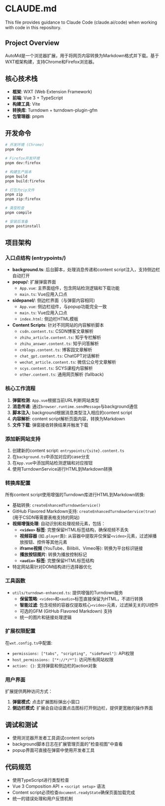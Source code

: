 # CLAUDE.md

This file provides guidance to Claude Code (claude.ai/code) when working with code in this repository.

## Project Overview

AutoMd是一个浏览器扩展，用于将网页内容转换为Markdown格式并下载。基于WXT框架构建，支持Chrome和Firefox浏览器。

## 核心技术栈

- **框架**: WXT (Web Extension Framework)  
- **前端**: Vue 3 + TypeScript
- **构建工具**: Vite
- **转换库**: Turndown + turndown-plugin-gfm
- **包管理器**: pnpm

## 开发命令

```bash
# 开发环境 (Chrome)
pnpm dev

# Firefox开发环境  
pnpm dev:firefox

# 构建生产版本
pnpm build
pnpm build:firefox

# 打包为zip文件
pnpm zip
pnpm zip:firefox

# 类型检查
pnpm compile

# 安装后准备
pnpm postinstall
```

## 项目架构

### 入口点结构 (entrypoints/)

- **background.ts**: 后台脚本，处理消息传递和content script注入，支持侧边栏自动打开
- **popup/**: 扩展弹窗界面
  - `App.vue`: 主界面组件，包含网站检测逻辑和下载功能
  - `main.ts`: Vue应用入口点
- **sidepanel/**: 侧边栏界面（与弹窗内容相同）
  - `App.vue`: 侧边栏组件，与popup功能完全一致
  - `main.ts`: Vue应用入口点
  - `index.html`: 侧边栏HTML模板
- **Content Scripts**: 针对不同网站的内容解析脚本
  - `csdn.content.ts`: CSDN博客文章解析
  - `zhihu_article.content.ts`: 知乎专栏解析  
  - `zhihu_answer.content.ts`: 知乎问答解析
  - `cnblogs.content.ts`: 博客园文章解析
  - `chat_gpt.content.ts`: ChatGPT对话解析
  - `wechat_article.content.ts`: 微信公众号文章解析
  - `scys.content.ts`: SCYS课程内容解析
  - `other.content.ts`: 通用网页解析 (fallback)

### 核心工作流程

1. **弹窗检测**: `App.vue`根据当前URL判断网站类型
2. **消息传递**: 通过`browser.runtime.sendMessage`与background通信
3. **脚本注入**: background根据消息类型注入相应的content script
4. **内容解析**: content script解析页面内容，转换为Markdown
5. **文件下载**: 弹窗接收转换结果并触发下载

### 添加新网站支持

1. 创建新的content script: `entrypoints/{site}.content.ts`
2. 在`background.ts`中添加对应的case分支
3. 在`App.vue`中添加网站检测逻辑和对应按钮
4. 使用TurndownService进行HTML到Markdown转换

### 转换库配置

所有content script使用增强的Turndown库进行HTML到Markdown转换:
- 基础转换: `createEnhancedTurndownService()`
- GitHub Flavored Markdown支持: `createEnhancedTurndownService(true)` (用于CSDN等需要表格支持的网站)
- **视频增强处理**: 自动识别和处理视频元素，包括：
  - **`<video>` 标签**: 完整保留HTML标签结构，确保视频不丢失
  - **视频容器** (如`.player`类): 从容器中提取并仅保留`<video>`元素，过滤掉播放按钮、控件等其他元素
  - **iframe视频** (YouTube、Bilibili、Vimeo等): 转换为平台标识链接
  - **播放按钮图片**: 转换为播放控制标记
  - **`<audio>` 标签**: 完整保留HTML标签结构
- 特定网站需针对DOM结构进行选择器优化

### 工具函数

- `utils/turndown-enhanced.ts`: 提供增强的Turndown服务
  - **保留策略**: `<video>`和`<audio>`标签直接保留为HTML，不进行转换
  - **智能过滤**: 包含视频的容器仅提取核心`<video>`元素，过滤掉无关的UI控件
  - 可选的GFM (GitHub Flavored Markdown) 支持
  - 统一的图片和链接处理逻辑

### 扩展权限配置

在`wxt.config.ts`中配置:
- `permissions: ["tabs", "scripting", "sidePanel"]`: API权限
- `host_permissions: ["*://*/*"]`: 访问所有网站权限  
- `action: {}`: 支持弹窗和侧边栏的action对象

### 用户界面

扩展提供两种访问方式：
1. **弹窗模式**: 点击扩展图标弹出小窗口
2. **侧边栏模式**: 扩展会自动设置点击图标打开侧边栏，提供更宽敞的操作界面

## 调试和测试

- 使用浏览器开发者工具调试content scripts
- background脚本日志在扩展管理页面的"检查视图"中查看
- popup界面可直接在弹窗中使用开发者工具

## 代码规范

- 使用TypeScript进行类型检查
- Vue 3 Composition API + `<script setup>` 语法
- Content script必须检查`document.readyState`确保页面加载完成
- 统一的错误处理和用户反馈机制